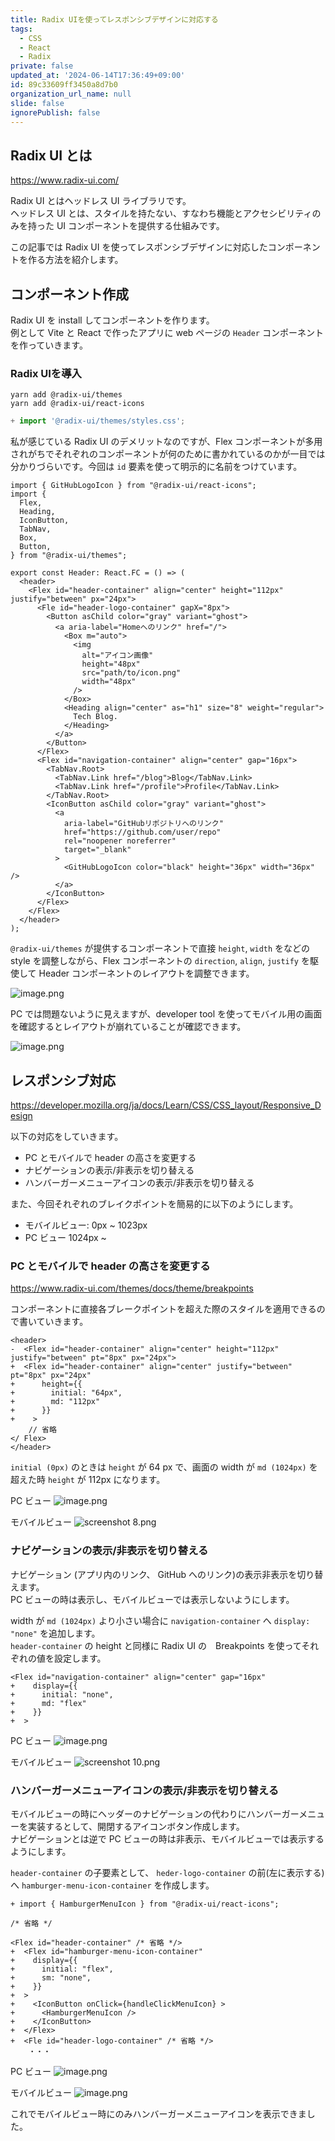 ```yaml
---
title: Radix UIを使ってレスポンシブデザインに対応する
tags:
  - CSS
  - React
  - Radix
private: false
updated_at: '2024-06-14T17:36:49+09:00'
id: 89c33609ff3450a8d7b0
organization_url_name: null
slide: false
ignorePublish: false
---
```


## Radix UI とは

https://www.radix-ui.com/

Radix UI とはヘッドレス UI ライブラリです。  
ヘッドレス UI とは、スタイルを持たない、すなわち機能とアクセシビリティのみを持った UI コンポーネントを提供する仕組みです。

この記事では Radix UI を使ってレスポンシブデザインに対応したコンポーネントを作る方法を紹介します。

## コンポーネント作成

Radix UI を install してコンポーネントを作ります。  
例として Vite と React で作ったアプリに web ページの `Header` コンポーネントを作っていきます。

### Radix UIを導入

```
yarn add @radix-ui/themes
yarn add @radix-ui/react-icons
```

``` main.ts
+ import '@radix-ui/themes/styles.css';
```

私が感じている Radix UI のデメリットなのですが、Flex コンポーネントが多用されがちでそれぞれのコンポーネントが何のために書かれているのかが一目では分かりづらいです。今回は `id` 要素を使って明示的に名前をつけています。  

```tsx Header.tsx 
import { GitHubLogoIcon } from "@radix-ui/react-icons";
import {
  Flex,
  Heading,
  IconButton,
  TabNav,
  Box,
  Button,
} from "@radix-ui/themes";

export const Header: React.FC = () => (
  <header>
    <Flex id="header-container" align="center" height="112px" justify="between" px="24px">
      <Fle id="header-logo-container" gapX="8px">
        <Button asChild color="gray" variant="ghost">
          <a aria-label="Homeへのリンク" href="/">
            <Box m="auto">
              <img
                alt="アイコン画像"
                height="48px"
                src="path/to/icon.png"
                width="48px"
              />
            </Box>
            <Heading align="center" as="h1" size="8" weight="regular">
              Tech Blog.
            </Heading>
          </a>
        </Button>
      </Flex>
      <Flex id="navigation-container" align="center" gap="16px">
        <TabNav.Root>
          <TabNav.Link href="/blog">Blog</TabNav.Link>
          <TabNav.Link href="/profile">Profile</TabNav.Link>
        </TabNav.Root>
        <IconButton asChild color="gray" variant="ghost">
          <a
            aria-label="GitHubリポジトリへのリンク"
            href="https://github.com/user/repo"
            rel="noopener noreferrer"
            target="_blank"
          >
            <GitHubLogoIcon color="black" height="36px" width="36px" />
          </a>
        </IconButton>
      </Flex>
    </Flex>
  </header>
);
```

`@radix-ui/themes` が提供するコンポーネントで直接 `height`, `width` をなどの style を調整しながら、Flex コンポーネントの `direction`, `align`, `justify` を駆使して Header コンポーネントのレイアウトを調整できます。

![image.png](https://qiita-image-store.s3.ap-northeast-1.amazonaws.com/0/639130/59ff7d33-ffe2-dfe9-96d2-dde389efd9c9.png)

PC では問題ないように見えますが、developer tool を使ってモバイル用の画面を確認するとレイアウトが崩れていることが確認できます。

![image.png](https://qiita-image-store.s3.ap-northeast-1.amazonaws.com/0/639130/a1fd23cb-7235-a985-8da3-b67e89c0a026.png)

## レスポンシブ対応

https://developer.mozilla.org/ja/docs/Learn/CSS/CSS_layout/Responsive_Design

以下の対応をしていきます。

- PC とモバイルで header の高さを変更する
- ナビゲーションの表示/非表示を切り替える
- ハンバーガーメニューアイコンの表示/非表示を切り替える

また、今回それぞれのブレイクポイントを簡易的に以下のようにします。
- モバイルビュー: 0px ~ 1023px
- PC ビュー 1024px ~


### PC とモバイルで header の高さを変更する

https://www.radix-ui.com/themes/docs/theme/breakpoints

コンポーネントに直接各ブレークポイントを超えた際のスタイルを適用できるので書いていきます。

``` diff_tsx
<header>
-  <Flex id="header-container" align="center" height="112px" justify="between" pt="8px" px="24px">
+  <Flex id="header-container" align="center" justify="between" pt="8px" px="24px"
+      height={{
+        initial: "64px",
+        md: "112px"
+      }}
+    >
    // 省略
</ Flex>
</header>
```

`initial (0px)` のときは `height` が 64 px で、画面の width が `md (1024px)` を超えた時 `height` が 112px になります。

PC ビュー
![image.png](https://qiita-image-store.s3.ap-northeast-1.amazonaws.com/0/639130/7cff89e1-e8f6-273b-ef22-a4b28e4584a1.png)

モバイルビュー
![screenshot 8.png](https://qiita-image-store.s3.ap-northeast-1.amazonaws.com/0/639130/70cf7ef0-df05-13ab-6cb3-1da7352617e1.png)

### ナビゲーションの表示/非表示を切り替える

ナビゲーション (アプリ内のリンク、 GitHub へのリンク)の表示非表示を切り替えます。  
PC ビューの時は表示し、モバイルビューでは表示しないようにします。


width が `md (1024px)` より小さい場合に `navigation-container` へ `display: "none"` を追加します。  
`header-container` の height と同様に Radix UI の　Breakpoints を使ってそれぞれの値を設定します。

``` diff_tsx
<Flex id="navigation-container" align="center" gap="16px"
+    display={{
+      initial: "none",
+      md: "flex"
+    }}
+  >
```

PC ビュー
![image.png](https://qiita-image-store.s3.ap-northeast-1.amazonaws.com/0/639130/5e1969f0-f1cf-f2a7-8625-fe0eaf42475a.png)

モバイルビュー
![screenshot 10.png](https://qiita-image-store.s3.ap-northeast-1.amazonaws.com/0/639130/dbda45d1-a434-09cf-6eee-5c1b8f92c3e8.png)


### ハンバーガーメニューアイコンの表示/非表示を切り替える

モバイルビューの時にヘッダーのナビゲーションの代わりにハンバーガーメニューを実装するとして、開閉するアイコンボタン作成します。  
ナビゲーションとは逆で PC ビューの時は非表示、モバイルビューでは表示するようにします。  

`header-container` の子要素として、 `heder-logo-container` の前(左に表示する) へ `hamburger-menu-icon-container` を作成します。

``` diff_tsx
+ import { HamburgerMenuIcon } from "@radix-ui/react-icons";

/* 省略 */

<Flex id="header-container" /* 省略 */>
+  <Flex id="hamburger-menu-icon-container"
+    display={{
+      initial: "flex",
+      sm: "none",
+    }}
+  >
+    <IconButton onClick={handleClickMenuIcon} >
+      <HamburgerMenuIcon />
+    </IconButton>
+  </Flex>
+  <Fle id="header-logo-container" /* 省略 */>
    ・・・
```

PC ビュー
![image.png](https://qiita-image-store.s3.ap-northeast-1.amazonaws.com/0/639130/5e1969f0-f1cf-f2a7-8625-fe0eaf42475a.png)

モバイルビュー
![image.png](https://qiita-image-store.s3.ap-northeast-1.amazonaws.com/0/639130/f8d72ed6-01a3-25e5-b8a1-84ea56412d2a.png)

これでモバイルビュー時にのみハンバーガーメニューアイコンを表示できました。
